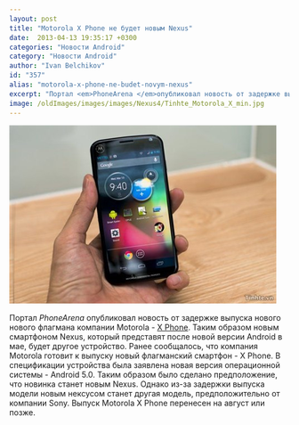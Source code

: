 ```yaml
---
layout: post
title: "Motorola X Phone не будет новым Nexus"
date:  2013-04-13 19:35:17 +0300
categories: "Новости Android"
category: "Новости Android"
author: "Ivan Belchikov"
id: "357"
alias: "motorola-x-phone-ne-budet-novym-nexus"
excerpt: "Портал <em>PhoneArena </em>опубликовал новость от задержке выпуска нового нового флагмана компании Motorola - X Phone. Таким образом новым смартфоном Nexus, который представят после новой версии Android в мае, будет другое устройство."
image: /oldImages/images/images/Nexus4/Tinhte_Motorola_X_min.jpg
---
```

<img src="/oldImages/images/images/Nexus4/Tinhte_Motorola_X_min.jpg" alt="Motorola X Phone">

Портал <em>PhoneArena </em>опубликовал новость от задержке выпуска нового нового флагмана компании Motorola - <a href="index.php?option=com_content&amp;view=article&amp;id=200&amp;catid=8&amp;Itemid=102">X Phone</a>. Таким образом новым смартфоном Nexus, который представят после новой версии Android в мае, будет другое устройство.
Ранее сообщалось, что компания Motorola готовит к выпуску новый флагманский смартфон - X Phone. В спецификации устройства была заявлена новая версия операционной системы - Android 5.0. Таким образом было сделано предположение, что новинка станет новым Nexus. Однако из-за задержки выпуска модели новым нексусом станет другая модель, предположительно от компании Sony. Выпуск Motorola X Phone перенесен на август или позже.

